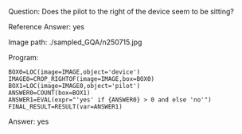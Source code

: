 Question: Does the pilot to the right of the device seem to be sitting?

Reference Answer: yes

Image path: ./sampled_GQA/n250715.jpg

Program:

```
BOX0=LOC(image=IMAGE,object='device')
IMAGE0=CROP_RIGHTOF(image=IMAGE,box=BOX0)
BOX1=LOC(image=IMAGE0,object='pilot')
ANSWER0=COUNT(box=BOX1)
ANSWER1=EVAL(expr="'yes' if {ANSWER0} > 0 and else 'no'")
FINAL_RESULT=RESULT(var=ANSWER1)
```
Answer: yes


